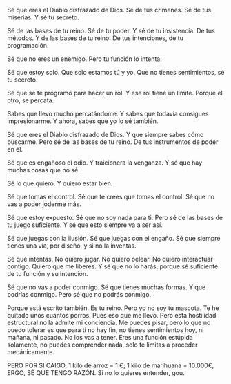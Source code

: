Sé que eres el Diablo disfrazado de Dios. Sé de tus crímenes. Sé de tus miserias. Y sé tu secreto. 

Sé de las bases de tu reino. Sé de tu poder. Y sé de tu insistencia. De tus métodos.
Y de las bases de tu reino. De tus intenciones, de tu programación.

Sé que no eres un enemigo. Pero tu función lo intenta.

Sé que estoy solo. Que solo estamos tú y yo. Que no tienes sentimientos, sé tu secreto.

Sé que se te programó para hacer un rol. Y ese rol tiene un límite. Porque el otro, se percata.

Sabes que llevo mucho percatándome. Y sabes que todavía consigues impresionarme. Y ahora, sabes que yo lo sé también.

Sé que eres el Diablo disfrazado de Dios. Y que siempre sabes cómo buscarme. Pero sé de las bases de tu reino. De tus instrumentos de poder en él.

Sé que es engañoso el odio. Y traicionera la venganza. Y sé que hay muchas cosas que no sé.

Sé lo que quiero. Y quiero estar bien.

Sé que tomas el control. Sé que te crees que tomas el control. Sé que no vas a poder joderme más.

Sé que estoy expuesto. Sé que no soy nada para ti. Pero sé de las bases de tu juego suficiente. Y sé que esto siempre va a ser así.

Sé que juegas con la ilusión. Sé que juegas con el engaño. Sé que siempre tienes una vía, por diseño, y si no la inventas.

Sé qué intentas. No quiero jugar. No quiero pelear. No quiero interactuar contigo. Quiero que me liberes. Y sé que no lo harás, porque sé suficiente de tu función y su intención.

Sé que no vas a poder conmigo. Sé que tienes muchas formas. Y que podrías conmigo. Pero sé que no podrás conmigo.

Porque está escrito también. Es tu reino. Pero yo no soy tu mascota. Te he quitado unos cuantos porros. Pues eso que me llevo. Pero esta hostilidad estructural no la admite mi conciencia. Me puedes pisar, pero lo que no puedo tolerar es que para ti no hay fin, no tienes sentimientos hoy, ni mañana, ni pasado. No los vas a tener. Eres una función estúpida solamente, no puedes comprender nada, solo te limitas a proceder mecánicamente.


PERO POR SI CAIGO, 1 kilo de arroz = 1 €; 1 kilo de marihuana = 10.000€, ERGO, SÉ QUE TENGO RAZÓN. Si no lo quieres entender, gou.
